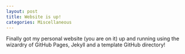 ```yaml
---
layout: post
title: Website is up! 
categories: Miscellaneous
---
```


Finally got my personal website (you are on it) up and running using the wizardry of GitHub Pages, Jekyll and a template GitHub directory! 
